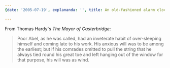 ```yaml
---
{date: '2005-07-19', explananda: '', title: An old-fashioned alarm clock}

---
```

From Thomas Hardy's <i>The Mayor of Casterbridge</i>: <blockquote>Poor
Abel, as he was called, had an inveterate habit of over-sleeping himself and
coming late to his work. His anxious will was to be among the earliest; but if
his comrades omitted to pull the string that he always tied round his great toe
and left hanging out of the window for that purpose, his will was as
wind.</blockquote>
